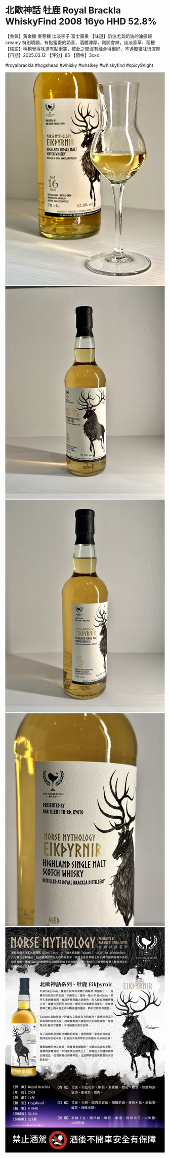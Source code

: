 # 北歐神話 牡鹿 Royal Brackla WhiskyFind 2008 16yo HHD 52.8%

【香氣】黃金糖 麥芽糖 淡淡李子 富士蘋果
【味道】奶油尤其奶油的油感跟creamy 特別明顯，有點蜜棗的奶香，酒體渾厚，剛開會辣，淡淡香草、稻梗
【結語】稍稍覺得味道有點衝突，彼此之間沒有融合得很好，不過蜜棗味很渾厚
【日期】2025.03.12
【評分】85
【價格】3xxx

#royalbrackla
#hogshead
#whisky
#whsikey
#whiskyfind
#spicy9night

![picture](./1.png)
![picture](./2.jpeg)
![picture](./3.jpeg)
![picture](./4.jpeg)
![picture](./11.jpg)